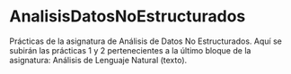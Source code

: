 # AnalisisDatosNoEstructurados
Prácticas de la asignatura de Análisis de Datos No Estructurados.
Aquí se subirán las prácticas 1 y 2 pertenecientes a la último bloque de la asignatura: Análisis de Lenguaje Natural (texto).
